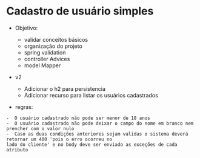 # Cadastro de usuário simples 


- Objetivo:
  - validar conceitos básicos
  - organização do projeto
  - spring validation
  - controller Advices
  - model Mapper
- v2
  - Adicionar o h2 para persistencia
  - Adicionar recurso para listar os usuários cadastrados
  
 - regras:
 
 ```
 -  O usuário cadastrado não pode ser menor de 18 anos
 -  O usuário cadastrado não pode deixar o campo do nome em branco nem prencher com o valor nulo
 -  Caso as duas condições anteriores sejam validas o sistema deverá retornar um 400 'pois o erro ocorreu no
 lado do cliente' e no body deve ser enviado as exceções de cada atributo
 ```
